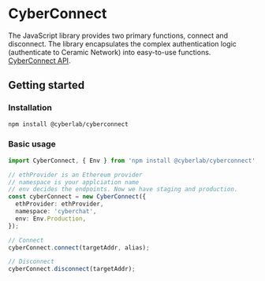 # CyberConnect

The JavaScript library provides two primary functions, connect and disconnect. The library encapsulates the complex authentication logic (authenticate to Ceramic Network) into easy-to-use functions. 
[CyberConnect API](https://docs.cyberconnect.me/connect-and-disconnect).

## Getting started

### Installation

```sh
npm install @cyberlab/cyberconnect
```

### Basic usage

```ts
import CyberConnect, { Env } from 'npm install @cyberlab/cyberconnect';

// ethProvider is an Ethereum provider
// namespace is your applciation name
// env decides the endpoints. Now we have staging and production.
const cyberConnect = new CyberConnect({
  ethProvider: ethProvider,
  namespace: 'cyberchat',
  env: Env.Production,
});

// Connect
cyberConnect.connect(targetAddr, alias);

// Disconnect
cyberConnect.disconnect(targetAddr);
```
